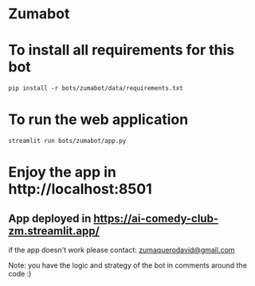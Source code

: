 # Zumabot

# To install all requirements for this bot
```
pip install -r bots/zumabot/data/requirements.txt
```

# To run the web application

```
streamlit run bots/zumabot/app.py
```

# Enjoy the app in http://localhost:8501



## App deployed in https://ai-comedy-club-zm.streamlit.app/
if the app doesn't work please contact: zumaquerodavid@gmail.com

Note: you have the logic and strategy of the bot in comments around the code :)



